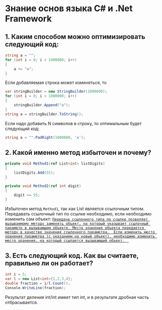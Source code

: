 ﻿# Знание основ языка C# и .Net Framework

## 1. Каким способом можно оптимизировать следующий код:

``` csharp
string a = "";
for (int i = 0; i < 1000000; i++)
{
    a += "a";
}
```

Если добавляемая строка может изменяться, то

``` csharp
var stringBuilder = new StringBuilder(1000000);
for (int i = 0; i < 1000000; i++)
{
    stringBuilder.Append("a");
}
string a = stringBuilder.ToString();
```

Если надо добавить N символов в строку, то оптимальным будет следующий код:

``` csharp
string a = "".PadRight(1000000, 'a');
```

## 2. Какой именно метод избыточен и почему?

``` csharp
private void Method1(ref List<int> listDigits)
{
    listDigits.Add(55);
}

private void Method2(ref int digit)
{
    digit += 55;
}
```

Избыточен метод `Method1`, так как List<T> является ссылочным типом.
Передавать ссылочный тип по ссылке необходимо, если необходимо изменить сам объект:
[`Передача ссылочного типа по ссылке позволяет вызываемому методу заменять объект, на который указывает ссылочный параметр в вызывающем объекте.
Место хранения объекта передается методу в качестве значения ссылочного параметра. 
Если изменить место хранения параметра (с указанием на новый объект), необходимо изменить место хранения, на который ссылается вызывающий объект. 
`](https://docs.microsoft.com/ru-ru/dotnet/csharp/language-reference/keywords/ref)

## 3. Есть следующий код. Как вы считаете, правильно ли он работает?

``` csharp
int i = 5;
var l = new List<int>{1,2,3,4};
double fraction = i/l.Count();
Console.WriteLine(fraction);
```

Результат деления int/int имеет тип int, и в результате дробная часть отбрасывается.